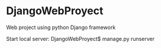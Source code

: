 # DjangoWebProyect
Web project using python Django framework

Start local server:
DjangoWebProyect$ manage.py runserver
